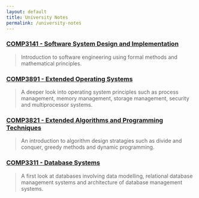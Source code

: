 ```yaml
---
layout: default
title: University Notes
permalink: /university-notes
---
```


### [**COMP3141** - Software System Design and Implementation](https://github.com/V-Wong/COMP3141)
> Introduction to software engineering using formal methods and mathematical principles.

### [**COMP3891** - Extended Operating Systems](https://github.com/V-Wong/COMP3891)
> A deeper look into operating system principles such as process management, memory management,
> storage management, security and multiprocessor systems.

### [**COMP3821** - Extended Algorithms and Programming Techniques](https://github.com/V-Wong/COMP3821)
> An introduction to algorithm design stratagies such as divide and conquer, greedy methods and dynamic programming.

### [**COMP3311** - Database Systems](https://github.com/V-Wong/COMP3311)
> A first look at databases involving data modelling, relational database management systems and architecture of database management systems.
